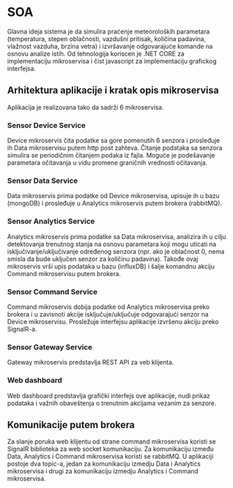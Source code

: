 # SOA

Glavna ideja sistema je da simulira praćenje meteoroloških parametara (temperatura, stepen oblačnosti, vazdušni pritisak, količina padavina, vlažnost vazduha, brzina vetra) i izvršavanje odgovarajuće komande na osnovu analize istih. Od tehnologija koriscen je .NET CORE za implementaciju mikroservisa i čist javascript za implementaciju grafickog interfejsa.

## Arhitektura aplikacije i kratak opis mikroservisa

Aplikacija je realizovana tako da sadrži 6 mikroservisa.

### Sensor Device Service

Device mikroservis čita podatke sa gore pomenutih 6 senzora i prosleđuje ih Data mikroservisu putem http post zahteva. Čitanje podataka sa senzora simulira se periodičnim čitanjem podaka iz fajla. Moguće je podešavanje parametara očitavanja u vidu promene graničnih vrednosti očitavanja.

### Sensor Data Service

Data mikroservis prima podatke od Device mikroservisa, upisuje ih u bazu (mongoDB) i prosleđuje u Analytics mikroservis putem brokera (rabbitMQ).

### Sensor Analytics Service

Analytics mikroservis prima podatke sa Data mikroservisa, analizira ih u cilju detektovanja trenutnog stanja na osnovu parametara koji mogu uticati na isključivanje/uključivanje određenog senzora (npr. ako je oblačnost 0, nema smisla da bude uključen senzor za količinu padavina). Takođe ovaj mikroservis vrši upis podataka u bazu (influxDB) i šalje komandnu akciju Command mikroservisu putem brokera.

### Sensor Command Service

Command mikroservis dobija podatke od Analytics mikroservisa preko brokera i u zavisnoti akcije isključuje/uključuje odgovarajući senzor na Device mikroservisu. Prosležuje interfejsu aplikacije izvršenu akciju preko SignalR-a.

### Sensor Gateway Service

Gateway mikroservis predstavlja REST API za veb klijenta.

### Web dashboard

Web dashboard predstavlja grafički interfejs ove aplikacije, nudi prikaz podataka i važnih obaveštenja o trenutnim akcijama vezanim za senzore.

## Komunikacije putem brokera

Za slanje poruka web klijentu od strane command mikroservisa koristi se SignalR biblioteka za web socket komunikaciju. Za komunikaciju između Data, Analytics i Command mikroservisa koristi se rabbitMQ. U aplikaciji postoje dva topic-a, jedan za komunikaciju izmedju Data i Analytics mikroservisa i drugi za komunikaciju izmedju Analytics i Command mikroservisa.
